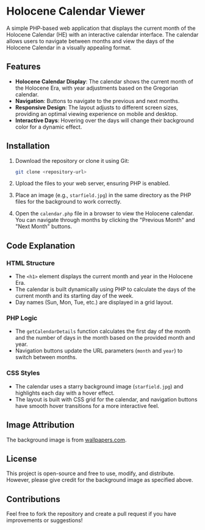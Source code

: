 # Holocene Calendar Viewer

A simple PHP-based web application that displays the current month of the Holocene Calendar (HE) with an interactive calendar interface. The calendar allows users to navigate between months and view the days of the Holocene Calendar in a visually appealing format.

## Features

- **Holocene Calendar Display**: The calendar shows the current month of the Holocene Era, with year adjustments based on the Gregorian calendar.
- **Navigation**: Buttons to navigate to the previous and next months.
- **Responsive Design**: The layout adjusts to different screen sizes, providing an optimal viewing experience on mobile and desktop.
- **Interactive Days**: Hovering over the days will change their background color for a dynamic effect.

## Installation

1. Download the repository or clone it using Git:
   ```bash
   git clone <repository-url>
   ```

2. Upload the files to your web server, ensuring PHP is enabled.

3. Place an image (e.g., `starfield.jpg`) in the same directory as the PHP files for the background to work correctly.

4. Open the `calendar.php` file in a browser to view the Holocene calendar. You can navigate through months by clicking the "Previous Month" and "Next Month" buttons.

## Code Explanation

### HTML Structure
- The `<h1>` element displays the current month and year in the Holocene Era.
- The calendar is built dynamically using PHP to calculate the days of the current month and its starting day of the week.
- Day names (Sun, Mon, Tue, etc.) are displayed in a grid layout.

### PHP Logic
- The `getCalendarDetails` function calculates the first day of the month and the number of days in the month based on the provided month and year.
- Navigation buttons update the URL parameters (`month` and `year`) to switch between months.

### CSS Styles
- The calendar uses a starry background image (`starfield.jpg`) and highlights each day with a hover effect.
- The layout is built with CSS grid for the calendar, and navigation buttons have smooth hover transitions for a more interactive feel.

## Image Attribution
The background image is from [wallpapers.com](https://wallpapers.com/wallpapers/kurzgesagt-v21ypm6kko2yuoic/download).

## License

This project is open-source and free to use, modify, and distribute. However, please give credit for the background image as specified above.

## Contributions

Feel free to fork the repository and create a pull request if you have improvements or suggestions!

